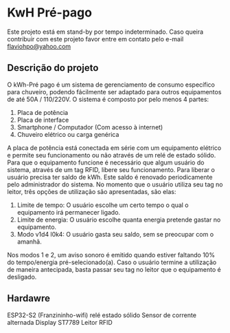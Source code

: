 # KwH Pré-pago

Este projeto está em stand-by por tempo indeterminado.
Caso queira contribuir com este projeto favor entre em contato pelo e-mail flaviohpo@yahoo.com

## Descrição do projeto

O kWh-Pré pago é um sistema de gerenciamento de consumo específico para chuveiro, podendo fácilmente ser adaptado para outros equipamentos de até 50A / 110/220V.
O sistema é composto por pelo menos 4 partes:
1. Placa de potência
2. Placa de interface
3. Smartphone / Computador (Com acesso à internet)
4. Chuveiro elétrico ou carga genérica

A placa de potência está conectada em série com um equipamento elétrico e permite seu funcionamento ou não através de um relé de estado sólido.
Para que o equipamento funcione é necessário que algum usuário do sistema, através de um tag RFID, libere seu funcionamento. Para liberar o usuário precisa ter saldo de kWh. Este saldo é renovado periodicamente pelo administrador do sistema.
No momento que o usuário utiliza seu tag no leitor, três opções de utilização são apresentadas, são elas:
1. Limite de tempo: O usuário escolhe um certo tempo o qual o equipamento irá permanecer ligado.
2. Limite de energia: O usuário escolhe quanta energia pretende gastar no equipamento.
3. Modo v1d4 l0k4: O usuário gasta seu saldo, sem se preocupar com o amanhã.

Nos modos 1 e 2, um aviso sonoro é emitido quando estiver faltando 10% do tempo/energia pré-selecionado(a).
Caso o usuário termine a utilização de maneira antecipada, basta passar seu tag no leitor que o equipamento é desligado.

## Hardawre

ESP32-S2 (Franzininho-wifi)
relé estado sólido
Sensor de corrente alternada
Display ST7789
Leitor RFID
